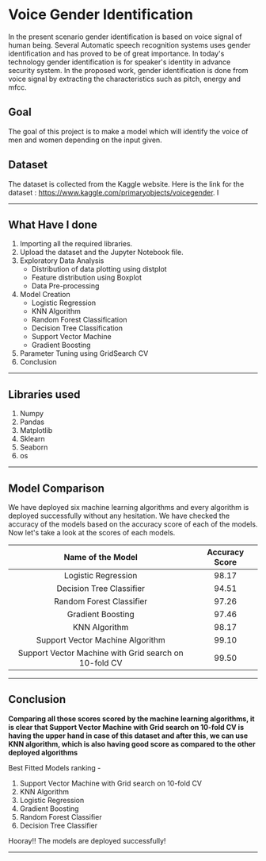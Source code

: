 # Voice Gender Identification
In the present scenario gender identification is based on voice signal of human being. Several Automatic speech recognition systems uses gender identification and has proved to be of great importance. In today's technology gender identification is for speaker's identity in advance security system. In the proposed work, gender identification is done from voice signal by extracting the characteristics such as pitch, energy and mfcc.


## Goal
The goal of this project is to make a model which will identify the voice of men and women depending on the input given.

## Dataset
The dataset is collected from the Kaggle website. Here is the link for the dataset : https://www.kaggle.com/primaryobjects/voicegender. I 
**********************
## What Have I done
1. Importing all the required libraries.
2. Upload the dataset and the Jupyter Notebook file.
3. Exploratory Data Analysis
    - Distribution of data plotting using distplot
    - Feature distribution using Boxplot
    - Data Pre-processing
4. Model Creation
    - Logistic Regression
    - KNN Algorithm
    - Random Forest Classification
    - Decision Tree Classification
    - Support Vector Machine
    - Gradient Boosting
5. Parameter Tuning using GridSearch CV
6. Conclusion

*********************************
## Libraries used
1. Numpy
2. Pandas
3. Matplotlib
4. Sklearn
5. Seaborn
6. os

********************************
## Model Comparison
We have deployed six machine learning algorithms and every algorithm is deployed successfully without any hesitation. We have checked the accuracy of the models based on the accuracy score of each of the models. Now let's take a look at the scores of each models.

|Name of the Model|Accuracy Score|
|:---:|:---:|
|Logistic Regression|98.17|
|Decision Tree Classifier|94.51|
|Random Forest Classifier|97.26|
|Gradient Boosting|97.46|
|KNN Algorithm|98.17|
|Support Vector Machine Algorithm|99.10|
| Support Vector Machine with Grid search on 10-fold CV|99.50|

**********************************

## Conclusion

**Comparing all those scores scored by the machine learning algorithms, it is clear that Support Vector Machine with Grid search on 10-fold CV is having the upper hand in case of this dataset and after this, we can use KNN algorithm, which is also having good score as compared to the other deployed algorithms**

Best Fitted Models ranking - 
1. Support Vector Machine with Grid search on 10-fold CV
2. KNN Algorithm
3. Logistic Regression
4. Gradient Boosting
5. Random Forest Classifier
6. Decision Tree Classifier

Hooray!! The models are deployed successfully!
**************************************
